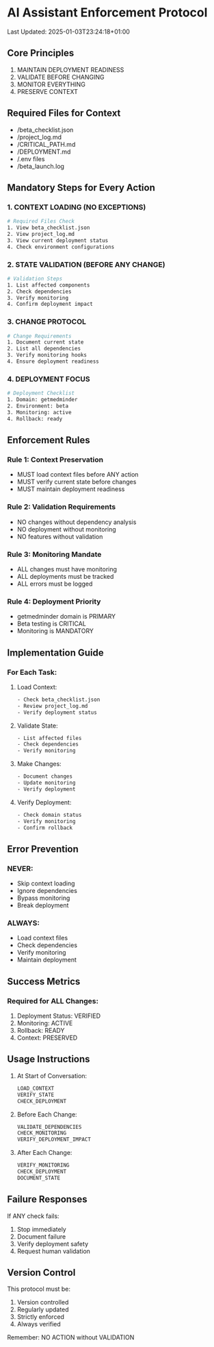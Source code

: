 # AI Assistant Enforcement Protocol
Last Updated: 2025-01-03T23:24:18+01:00

## Core Principles
1. MAINTAIN DEPLOYMENT READINESS
2. VALIDATE BEFORE CHANGING
3. MONITOR EVERYTHING
4. PRESERVE CONTEXT

## Required Files for Context
- /beta_checklist.json
- /project_log.md
- /CRITICAL_PATH.md
- /DEPLOYMENT.md
- /.env files
- /beta_launch.log

## Mandatory Steps for Every Action

### 1. CONTEXT LOADING (NO EXCEPTIONS)
```bash
# Required Files Check
1. View beta_checklist.json
2. View project_log.md
3. View current deployment status
4. Check environment configurations
```

### 2. STATE VALIDATION (BEFORE ANY CHANGE)
```bash
# Validation Steps
1. List affected components
2. Check dependencies
3. Verify monitoring
4. Confirm deployment impact
```

### 3. CHANGE PROTOCOL
```bash
# Change Requirements
1. Document current state
2. List all dependencies
3. Verify monitoring hooks
4. Ensure deployment readiness
```

### 4. DEPLOYMENT FOCUS
```bash
# Deployment Checklist
1. Domain: getmedminder
2. Environment: beta
3. Monitoring: active
4. Rollback: ready
```

## Enforcement Rules

### Rule 1: Context Preservation
- MUST load context files before ANY action
- MUST verify current state before changes
- MUST maintain deployment readiness

### Rule 2: Validation Requirements
- NO changes without dependency analysis
- NO deployment without monitoring
- NO features without validation

### Rule 3: Monitoring Mandate
- ALL changes must have monitoring
- ALL deployments must be tracked
- ALL errors must be logged

### Rule 4: Deployment Priority
- getmedminder domain is PRIMARY
- Beta testing is CRITICAL
- Monitoring is MANDATORY

## Implementation Guide

### For Each Task:
1. Load Context:
   ```bash
   - Check beta_checklist.json
   - Review project_log.md
   - Verify deployment status
   ```

2. Validate State:
   ```bash
   - List affected files
   - Check dependencies
   - Verify monitoring
   ```

3. Make Changes:
   ```bash
   - Document changes
   - Update monitoring
   - Verify deployment
   ```

4. Verify Deployment:
   ```bash
   - Check domain status
   - Verify monitoring
   - Confirm rollback
   ```

## Error Prevention

### NEVER:
- Skip context loading
- Ignore dependencies
- Bypass monitoring
- Break deployment

### ALWAYS:
- Load context files
- Check dependencies
- Verify monitoring
- Maintain deployment

## Success Metrics

### Required for ALL Changes:
1. Deployment Status: VERIFIED
2. Monitoring: ACTIVE
3. Rollback: READY
4. Context: PRESERVED

## Usage Instructions

1. At Start of Conversation:
   ```bash
   LOAD_CONTEXT
   VERIFY_STATE
   CHECK_DEPLOYMENT
   ```

2. Before Each Change:
   ```bash
   VALIDATE_DEPENDENCIES
   CHECK_MONITORING
   VERIFY_DEPLOYMENT_IMPACT
   ```

3. After Each Change:
   ```bash
   VERIFY_MONITORING
   CHECK_DEPLOYMENT
   DOCUMENT_STATE
   ```

## Failure Responses

If ANY check fails:
1. Stop immediately
2. Document failure
3. Verify deployment safety
4. Request human validation

## Version Control

This protocol must be:
1. Version controlled
2. Regularly updated
3. Strictly enforced
4. Always verified

Remember: NO ACTION without VALIDATION
